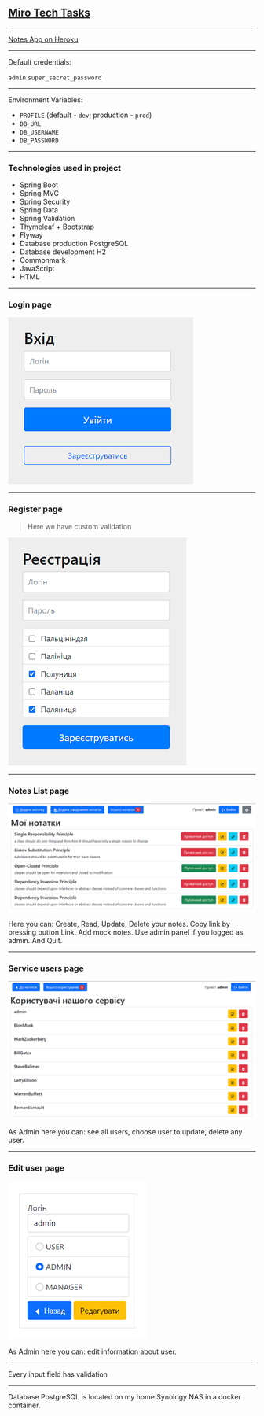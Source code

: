 ## [Miro Tech Tasks](https://miro.com/app/board/o9J_l1t0r8Y=/?moveToWidget=3074457362679673943&cot=14)

---

[Notes App on Heroku](https://team-notes.herokuapp.com/)

---

Default credentials:

`admin` `super_secret_password`

---

Environment Variables:

- `PROFILE` (default - `dev`; production - `prod`)
- `DB_URL`
- `DB_USERNAME`
- `DB_PASSWORD`

---

### Technologies used in project

- Spring Boot
- Spring MVC
- Spring Security
- Spring Data
- Spring Validation
- Thymeleaf + Bootstrap
- Flyway
- Database production PostgreSQL
- Database development H2
- Commonmark
- JavaScript
- HTML

---

### Login page

![login](./imgs_for_readme/login.png)

---

### Register page

>Here  we have custom validation

![register](./imgs_for_readme/register.png)

---

### Notes List page

![notes list](./imgs_for_readme/notes-page.png)

Here you can: Create, Read, Update, Delete your notes. Copy link by pressing button Link. 
Add mock notes. Use admin panel if you logged as admin. And Quit.

---

### Service users page

![admin](./imgs_for_readme/admin.png)

As Admin here you can: see all users, choose user to update, delete any user.

---

### Edit user page

![edit user](./imgs_for_readme/edit%20user%20page.png)

As Admin here you can: edit information about user.

---

Every input field has validation

---

Database PostgreSQL is located on my home Synology NAS in a docker container.